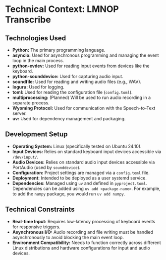 # Technical Context: LMNOP Transcribe

## Technologies Used

-   **Python:** The primary programming language.
-   **asyncio:** Used for asynchronous programming and managing the event loop in the main process.
-   **python-evdev:** Used for reading input events from devices like the keyboard.
-   **python-sounddevice:** Used for capturing audio input.
-   **soundfile:** Used for reading and writing audio files (e.g., WAV).
-   **loguru:** Used for logging.
-   **toml:** Used for reading the configuration file (`config.toml`).
-   **multiprocessing:** (Planned) Will be used to run audio recording in a separate process.
-   **Wyoming Protocol:** Used for communication with the Speech-to-Text server.
-   **uv:** Used for dependency management and packaging.

## Development Setup

-   **Operating System:** Linux (specifically tested on Ubuntu 24.10).
-   **Input Devices:** Relies on standard keyboard input devices accessible via `/dev/input/`.
-   **Audio Devices:** Relies on standard audio input devices accessible via PortAudio (used by `sounddevice`).
-   **Configuration:** Project settings are managed via a `config.toml` file.
-   **Deployment:** Intended to be deployed as a user systemd service.
-   **Dependencies:** Managed using `uv` and defined in `pyproject.toml`. Dependencies can be added using `uv add <package-name>`. For example, to add the `numpy` package, you would run `uv add numpy`.

## Technical Constraints

-   **Real-time Input:** Requires low-latency processing of keyboard events for responsive triggers.
-   **Asynchronous I/O:** Audio recording and file writing must be handled asynchronously to avoid blocking the main event loop.
-   **Environment Compatibility:** Needs to function correctly across different Linux distributions and hardware configurations for input and audio devices.
